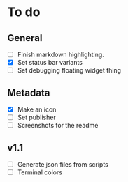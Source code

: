 # To do

## General

- [ ] Finish markdown highlighting.
- [x] Set status bar variants
- [ ] Set debugging floating widget thing

## Metadata

- [x] Make an icon
- [ ] Set publisher
- [ ] Screenshots for the readme

## v1.1

- [ ] Generate json files from scripts
- [ ] Terminal colors
